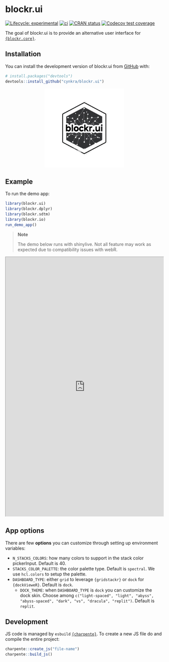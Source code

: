 # blockr.ui


<!-- index.md is generated from index.Rmd. Please edit that file -->
<!-- badges: start -->

[![Lifecycle:
experimental](https://img.shields.io/badge/lifecycle-experimental-orange.svg)](https://lifecycle.r-lib.org/articles/stages.html#experimental)
[![ci](https://github.com/cynkra/blockr.ui/actions/workflows/ci.yml/badge.svg)](https://github.com/cynkra/blockr.ui/actions/workflows/ci.yml)
[![CRAN
status](https://www.r-pkg.org/badges/version/blockr.ui)](https://CRAN.R-project.org/package=blockr.ui)
[![Codecov test
coverage](https://codecov.io/gh/cynkra/blockr.ui/graph/badge.svg)](https://app.codecov.io/gh/cynkra/blockr.ui)
<!-- badges: end -->

The goal of blockr.ui is to provide an alternative user interface for
[`{blockr.core}`](https://cynkra.github.io/blockr.core/).

## Installation

You can install the development version of blockr.ui from
[GitHub](https://github.com/) with:

``` r
# install.packages("devtools")
devtools::install_github("cynkra/blockr.ui")
```

<p style="text-align: center;">
<img src="./man/figures/hex.png" style="width:50.0%" />
</p>

## Example

To run the demo app:

``` r
library(blockr.ui)
library(blockr.dplyr)
library(blockr.sdtm)
library(blockr.io)
run_demo_app()
```

> **Note**
>
> The demo below runs with shinylive. Not all feature may work as
> expected due to compatibility issues with webR.

<iframe class="border border-5 rounded shadow-lg" src="https://shinylive.io/r/app/#h=0&amp;code=NobwRAdghgtgpmAXGKAHVA6ASmANGAYwHsIAXOMpMAdzgCMAnRRASwgGdSoAbbgCgA6YOtyIEA1gwwBXFkNwACBnFRF2CgLwKhAC1KlU7RAHpjBAJ4RJUDAHMWpHdLoYWRYyLGSMtOlmNCAJQCEL5MrBxcvILCohJSACao3OYM8koqapraYHoGRqYWVgw29o7Oru6e8T70-kEhYcxsnDz8QtXe7AmkMOnKqupauvqGJmaW1nYOTi5uHnHevvVgwaH04S1R7bFeUm79mUM5eWOFkyXT5XNVi1LLAash3CyMUAzmfJ1Ssmsvbx8vncMEkUgw-q8SoDvhhur0IQDPjC3GsGNIIAB9BJwGBEDFoVB8QJgAC+AF0gA" style="zoom: 0.75;" width="100%" height="1100px"></iframe>

## App options

There are few **options** you can customize through setting up
environment variables:

-   `N_STACKS_COLORS`: how many colors to support in the stack color
    pickerInput. Default is 40.
-   `STACKS_COLOR_PALETTE`: the color palette type. Default is
    `spectral`. We use `hcl.colors` to setup the palette.
-   `DASHBOARD_TYPE`: either `grid` to leverage `{gridstackr}` or `dock`
    for `{dockVieweR}`. Default is `dock`.
    -   `DOCK_THEME`: when `DASHBOARD_TYPE` is `dock` you can customize
        the dock skin. Choose among
        `c("light-spaced", "light", "abyss", "abyss-spaced", "dark", "vs", "dracula", "replit")`.
        Default is `replit`.

## Development

JS code is managed by `esbuild`
[`{charpente}`](https://github.com/RinteRface/charpente?tab=readme-ov-file#using-esbuild-and-mocha).
To create a new JS file do and compile the entire project:

``` r
charpente::create_js("file-name")
charpente::build_js()
```
